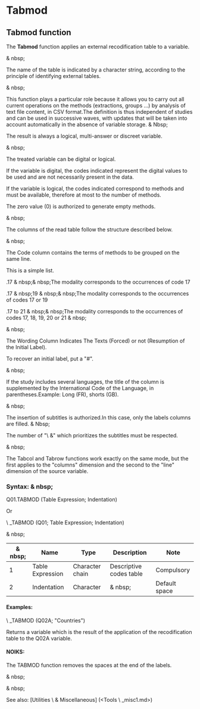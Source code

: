 # Tabmod

## Tabmod function

The **Tabmod** function applies an external recodification table to a variable.

& nbsp;

The name of the table is indicated by a character string, according to the principle of identifying external tables.

& nbsp;

This function plays a particular role because it allows you to carry out all current operations on the methods (extractions, groups ...) by analysis of text file content, in CSV format.The definition is thus independent of studies and can be used in successive waves, with updates that will be taken into account automatically in the absence of variable storage. & Nbsp;

The result is always a logical, multi-answer or discreet variable.

& nbsp;

The treated variable can be digital or logical.

If the variable is digital, the codes indicated represent the digital values ​​to be used and are not necessarily present in the data.

If the variable is logical, the codes indicated correspond to methods and must be available, therefore at most to the number of methods.

The zero value (0) is authorized to generate empty methods.

& nbsp;

The columns of the read table follow the structure described below.

& nbsp;

The Code column contains the terms of methods to be grouped on the same line.

This is a simple list.

.17 & nbsp;& nbsp;The modality corresponds to the occurrences of code 17

.17 & nbsp;19 & nbsp;& nbsp;The modality corresponds to the occurrences of codes 17 or 19

.17 to 21 & nbsp;& nbsp;The modality corresponds to the occurrences of codes 17, 18, 19, 20 or 21 & nbsp;

& nbsp;

The Wording Column Indicates The Texts (Forced) or not (Resumption of the Initial Label).

To recover an initial label, put a "#".

& nbsp;

If the study includes several languages, the title of the column is supplemented by the International Code of the Language, in parentheses.Example: Long (FR), shorts (GB).

& nbsp;

The insertion of subtitles is authorized.In this case, only the labels columns are filled. & Nbsp;

The number of "\ &" which prioritizes the subtitles must be respected.

& nbsp;

The Tabcol and Tabrow functions work exactly on the same mode, but the first applies to the "columns" dimension and the second to the "line" dimension of the source variable.

### Syntax: & nbsp;

Q01.TABMOD (Table Expression; Indentation)

Or

\ _TABMOD (Q01; Table Expression; Indentation)

& nbsp;

|& nbsp;|**Name** |**Type** |**Description** |**Note** |
|--- |--- |--- |--- |--- |
|&#49;|Table Expression |Character chain |Descriptive codes table |Compulsory |
|&#50;|Indentation |Character |& nbsp;|Default space |


#### Examples:

\ _TABMOD (Q02A; "Countries")

Returns a variable which is the result of the application of the recodification table to the Q02A variable.

#### NOIKS:

The TABMOD function removes the spaces at the end of the labels.

& nbsp;

& nbsp;

See also: [Utilities \ & Miscellaneous] (<Tools \ _misc1.md>)